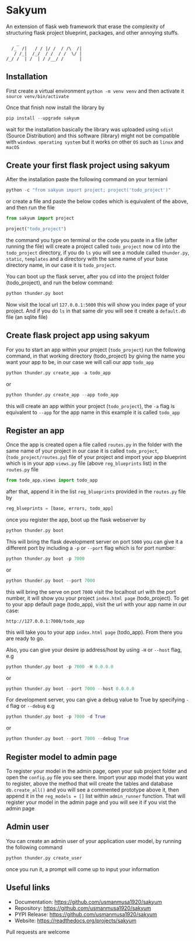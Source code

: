 
# Sakyum

An extension of flask web framework that erase the complexity of structuring flask project blueprint, packages, and other annoying stuffs.

        _
      /_  /|   / / |/ /  / /\  /|
       / /_|  /_/  / /  / /  \/ |
    /_/ /  | /  | / /__/ /      |

## Installation

First create a virtual environment `python -m venv venv` and then activate it `source venv/bin/activate`

Once that finish now install the library by

```py
pip install --upgrade sakyum
```

wait for the installation basically the library was uploaded using `sdist` (Source Distribution) and this software (library) might not be compatible with `windows operating system` but it works on other `OS` such as `linux` and `macOS`

## Create your first flask project using sakyum

After the installation paste the following command on your termianl

```py
python -c "from sakyum import project; project('todo_project')"
```

or create a file and paste the below codes which is equivalent of the above, and then run the file

```python
from sakyum import project

project("todo_project")
```

the command you type on terminal or the code you paste in a file (after running the file) will create a project called `todo_project` now cd into the `todo_project` directory, if you do `ls` you will see a module called `thunder.py`, `static`, `templates` and a directory with the same name of your base directory name, in our case it is `todo_project`.

You can boot up the flask server, after you cd into the project folder (todo_project), and run the below command:

```py
python thunder.py boot
```

Now visit the local url `127.0.0.1:5000` this will show you index page of your project. And if you do `ls` in that same dir you will see it create a `default.db` file (an sqlite file)

## Create flask project app using sakyum

For you to start an app within your project (`todo_project`) run the following command, in that working directory (todo_project) by giving the name you want your app to be, in our case we will call our app `todo_app`

```py
python thunder.py create_app -a todo_app
```

or

```py
python thunder.py create_app --app todo_app
```

this will create an app within your project (`todo_project`), the `-a` flag is equivalent to `--app` for the app name in this example it is called `todo_app`

## Register an app

Once the app is created open a file called `routes.py` in the folder with the same name of your project in our case it is called `todo_project`, (`todo_project/routes.py`) file of your project and import your app blueprint which is in your app `views.py` file (above `reg_blueprints` list) in the `routes.py` file

```py
from todo_app.views import todo_app
```

after that, append it in the list `reg_blueprints` provided in the `routes.py` file by

```py
reg_blueprints = [base, errors, todo_app]
```

once you register the app, boot up the flask webserver by

```py
python thunder.py boot
```

This will bring the flask development server on port `5000` you can give it a different port by including a `-p` or `--port` flag which is for port number:

```py
python thunder.py boot -p 7000
```

or

```py
python thunder.py boot --port 7000
```

this will bring the serve on port `7000` visit the localhost url with the port number, it will show you your project `index.html page` (todo_project). To get to your app default page (todo_app), visit the url with your app name in our case:

`http://127.0.0.1:7000/todo_app`

this will take you to your app `index.html page` (todo_app). From there you are ready to go.

Also, you can give your desire ip address/host by using `-H` or `--host` flag, e.g

```py
python thunder.py boot -p 7000 -H 0.0.0.0
```
or

```py
python thunder.py boot --port 7000 --host 0.0.0.0
```

For development server, you can give a debug value to True by specifying `-d` flag or `--debug` e.g

```py
python thunder.py boot -p 7000 -d True
```
or

```py
python thunder.py boot --port 7000 --debug True
```

## Register model to admin page

To register your model in the admin page, open your sub project folder and open the `config.py` file you see there. Import your app model that you want to register, above the method that will create the tables and database `db.create_all()` and you will see a commented prototype above it, then append it in the `reg_models = []` list within `admin_runner` function. That will register your model in the admin page and you will see it if you vist the admin page

## Admin user

You can create an admin user of your application user model, by running the following command

```py
python thunder.py create_user
```

once you run it, a prompt will come up to input your information

## Useful links

- Documentation: https://github.com/usmanmusa1920/sakyum
- Repository: https://github.com/usmanmusa1920/sakyum
- PYPI Release: https://github.com/usmanmusa1920/sakyum
- Website: https://readthedocs.org/projects/sakyum

Pull requests are welcome
